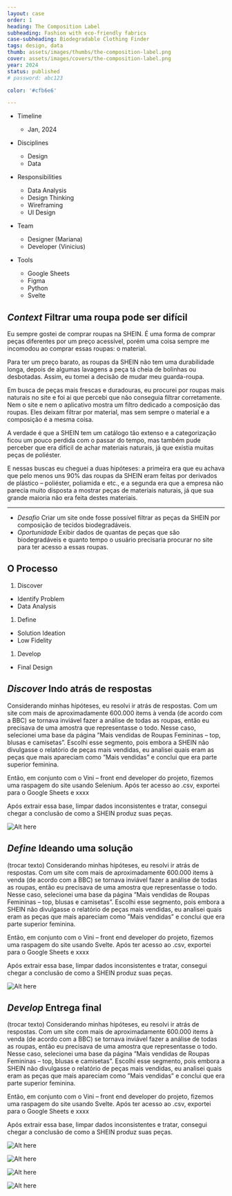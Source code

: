 ```yaml
---
layout: case
order: 1
heading: The Composition Label
subheading: Fashion with eco-friendly fabrics
case-subheading: Biodegradable Clothing Finder
tags: design, data
thumb: assets/images/thumbs/the-composition-label.png
cover: assets/images/covers/the-composition-label.png
year: 2024
status: published
# password: abc123

color: '#cfb6e6'

---
```


- Timeline
  - Jan, 2024

- Disciplines
  - Design
  - Data

- Responsibilities
  - Data Analysis
  - Design Thinking
  - Wireframing
  - UI Design

- Team
  - Designer (Mariana)
  - Developer (Vinicius)

- Tools
  - Google Sheets
  - Figma
  - Python
  - Svelte

## *Context* Filtrar uma roupa pode ser difícil

Eu sempre gostei de comprar roupas na SHEIN. 
É uma forma de comprar peças diferentes por um preço acessível, porém uma coisa sempre me incomodou ao comprar essas roupas: o material.

Para ter um preço barato, as roupas da SHEIN não tem uma durabilidade longa, depois de algumas lavagens a peça tá cheia de bolinhas ou desbotadas. Assim, eu tomei a decisão de mudar meu guarda-roupa.

Em busca de peças mais frescas e duradouras, eu procurei por roupas mais naturais no site e foi ai que percebi que não conseguia filtrar corretamente. Nem o site e nem o aplicativo mostra um filtro dedicado a composição das roupas. Eles deixam filtrar por material, mas sem sempre o material e a composição é a mesma coisa. 

A verdade é que a SHEIN tem um catálogo tão extenso e a categorização ficou um pouco perdida com o passar do tempo, mas também pude perceber que era difícil de achar materiais naturais, já que existia muitas peças de poliéster.

E nessas buscas eu cheguei a duas hipóteses: a primeira era que eu achava que pelo menos uns 90% das roupas da SHEIN eram feitas por derivados de plástico – poliéster, poliamida e etc., e a segunda era que a empresa não parecia muito disposta a mostrar peças de materiais naturais, já que sua grande maioria não era feita destes materiais.

---
- *Desafio* Criar um site onde fosse possível filtrar as peças da SHEIN por composição de tecidos biodegradáveis.
- *Oportunidade* Exibir dados de quantas de peças que são biodegradáveis e quanto tempo o usuário precisaria procurar no site para ter acesso a essas roupas.

## O Processo

1. Discover
  - Identify Problem
  - Data Analysis
1. Define
  - Solution Ideation
  - Low Fidelity
1. Develop
  - Final Design

## *Discover* Indo atrás de respostas

Considerando minhas hipóteses, eu resolvi ir atrás de respostas. Com um site com mais de aproximadamente 600.000 items à venda (de acordo com a BBC) se tornava inviável fazer a análise de todas as roupas, então eu precisava de uma amostra que representasse o todo. Nesse caso, selecionei uma base da página ”Mais vendidas de Roupas Femininas – top, blusas e camisetas”. Escolhi esse segmento, pois embora a SHEIN não divulgasse o relatório de peças mais vendidas, eu analisei quais eram as peças que mais apareciam como ”Mais vendidas” e conclui que era parte superior feminina.

Então, em conjunto com o Vini – front end developer do projeto, fizemos uma raspagem do site usando Selenium. Após ter acesso ao .csv, exportei para o Google Sheets e xxxx

Após extrair essa base, limpar dados inconsistentes e tratar, consegui chegar a conclusão de como a SHEIN produz suas peças.

![Alt here](https://placehold.co/1280x720/EDECFF/FFF "Caption here")

## *Define* Ideando uma solução

(trocar texto) Considerando minhas hipóteses, eu resolvi ir atrás de respostas. Com um site com mais de aproximadamente 600.000 items à venda (de acordo com a BBC) se tornava inviável fazer a análise de todas as roupas, então eu precisava de uma amostra que representasse o todo. Nesse caso, selecionei uma base da página ”Mais vendidas de Roupas Femininas – top, blusas e camisetas”. Escolhi esse segmento, pois embora a SHEIN não divulgasse o relatório de peças mais vendidas, eu analisei quais eram as peças que mais apareciam como ”Mais vendidas” e conclui que era parte superior feminina.

Então, em conjunto com o Vini – front end developer do projeto, fizemos uma raspagem do site usando Svelte. Após ter acesso ao .csv, exportei para o Google Sheets e xxxx

Após extrair essa base, limpar dados inconsistentes e tratar, consegui chegar a conclusão de como a SHEIN produz suas peças.

![Alt here](https://placehold.co/1280x720/EDECFF/FFF "Caption here")

## *Develop* Entrega final

(trocar texto) Considerando minhas hipóteses, eu resolvi ir atrás de respostas. Com um site com mais de aproximadamente 600.000 items à venda (de acordo com a BBC) se tornava inviável fazer a análise de todas as roupas, então eu precisava de uma amostra que representasse o todo. Nesse caso, selecionei uma base da página ”Mais vendidas de Roupas Femininas – top, blusas e camisetas”. Escolhi esse segmento, pois embora a SHEIN não divulgasse o relatório de peças mais vendidas, eu analisei quais eram as peças que mais apareciam como ”Mais vendidas” e conclui que era parte superior feminina.

Então, em conjunto com o Vini – front end developer do projeto, fizemos uma raspagem do site usando Svelte. Após ter acesso ao .csv, exportei para o Google Sheets e xxxx

Após extrair essa base, limpar dados inconsistentes e tratar, consegui chegar a conclusão de como a SHEIN produz suas peças.

![Alt here](https://placehold.co/1280x720/EDECFF/FFF "Caption here")

![Alt here](https://placehold.co/1280x720/EDECFF/FFF "Caption here")

![Alt here](https://placehold.co/1280x720/EDECFF/FFF "Caption here")

![Alt here](https://placehold.co/1280x720/EDECFF/FFF "Caption here")